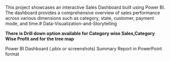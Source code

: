 This project showcases an interactive Sales Dashboard built using Power BI. The dashboard provides a comprehensive overview of sales performance across various dimensions such as category, state, customer, payment mode, and time.# Data-Visualization-and-Storytelling

**There is Drill down option available for Category wise Sales,Category Wise Profit and for the tree map**

Power BI Dashboard (.pbix or screenshots)
Summary Report in PowerPoint format
